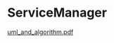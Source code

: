 # ServiceManager

[uml_and_algorithm.pdf](https://github.com/whoisvaska/ServiceManager/blob/master/uml_and_algorithm.pdf)
